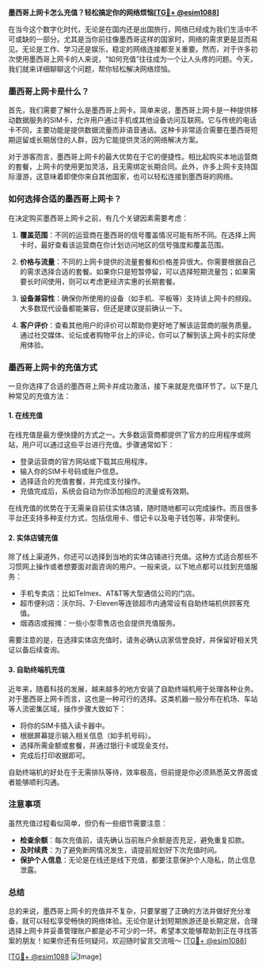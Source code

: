 **墨西哥上网卡怎么充值？轻松搞定你的网络烦恼[[TG💪+ @esim1088](https://t.me/s/esim1088)]**

在当今这个数字化时代，无论是在国内还是出国旅行，网络已经成为我们生活中不可或缺的一部分。尤其是当你前往像墨西哥这样的国家时，网络的需求更是显而易见。无论是工作、学习还是娱乐，稳定的网络连接都至关重要。然而，对于许多初次使用墨西哥上网卡的人来说，“如何充值”往往成为一个让人头疼的问题。今天，我们就来详细聊聊这个问题，帮你轻松解决网络烦恼。

### 墨西哥上网卡是什么？

首先，我们需要了解什么是墨西哥上网卡。简单来说，墨西哥上网卡是一种提供移动数据服务的SIM卡，允许用户通过手机或其他设备访问互联网。它与传统的电话卡不同，主要功能是提供数据流量而非语音通话。这种卡非常适合需要在墨西哥短期逗留或长期居住的人群，因为它能提供灵活的网络解决方案。

对于游客而言，墨西哥上网卡的最大优势在于它的便捷性。相比起购买本地运营商的套餐，上网卡的使用更加灵活，且无需绑定长期合同。此外，许多上网卡支持国际漫游，这意味着即使你来自其他国家，也可以轻松连接到墨西哥的网络。

### 如何选择合适的墨西哥上网卡？

在决定购买墨西哥上网卡之前，有几个关键因素需要考虑：

1. **覆盖范围**：不同的运营商在墨西哥的信号覆盖情况可能有所不同。在选择上网卡时，最好查看该运营商在你计划访问地区的信号强度和覆盖范围。
   
2. **价格与流量**：不同的上网卡提供的流量套餐和价格差异很大。你需要根据自己的需求选择合适的套餐。如果你只是短暂停留，可以选择短期流量包；如果需要长时间使用，则可以考虑更经济实惠的长期套餐。

3. **设备兼容性**：确保你所使用的设备（如手机、平板等）支持该上网卡的频段。大多数现代设备都能兼容，但还是建议提前确认一下。

4. **客户评价**：查看其他用户的评价可以帮助你更好地了解该运营商的服务质量。通过社交媒体、论坛或者购物平台上的评论，你可以了解到该上网卡的实际使用体验。

### 墨西哥上网卡的充值方式

一旦你选择了合适的墨西哥上网卡并成功激活，接下来就是充值环节了。以下是几种常见的充值方法：

#### 1. 在线充值

在线充值是最方便快捷的方式之一。大多数运营商都提供了官方的应用程序或网站，用户可以通过这些平台进行充值。步骤通常如下：

- 登录运营商的官方网站或下载其应用程序。
- 输入你的SIM卡号码或账户信息。
- 选择适合的充值套餐，并完成支付操作。
- 充值完成后，系统会自动为你添加相应的流量或有效期。

在线充值的优势在于无需亲自前往实体店铺，随时随地都可以完成操作。而且很多平台还支持多种支付方式，包括信用卡、借记卡以及电子钱包等，非常便利。

#### 2. 实体店铺充值

除了线上渠道外，你还可以选择到当地的实体店铺进行充值。这种方式适合那些不习惯网上操作或者想要面对面咨询的用户。一般来说，以下地点都可以找到充值服务：

- 手机专卖店：比如Telmex、AT&T等大型通信公司的门店。
- 超市便利店：沃尔玛、7-Eleven等连锁超市内通常设有自助终端机供顾客充值。
- 烟酒店或报摊：一些小型零售店也会提供充值服务。

需要注意的是，在选择实体店充值时，请务必确认店家信誉良好，并保留好相关凭证以备后续查询。

#### 3. 自助终端机充值

近年来，随着科技的发展，越来越多的地方安装了自助终端机用于处理各种业务。对于墨西哥上网卡而言，这也是一种可行的选择。这类机器一般分布在机场、车站等人流密集区域，操作步骤大致如下：

- 将你的SIM卡插入读卡器中。
- 根据屏幕提示输入相关信息（如手机号码）。
- 选择所需金额或套餐，并通过银行卡或现金支付。
- 完成后打印收据即可。

自助终端机的好处在于无需排队等待，效率极高，但前提是你必须熟悉英文界面或者能够顺利沟通。

### 注意事项

虽然充值过程看似简单，但仍有一些细节需要注意：

- **检查余额**：每次充值前，请先确认当前账户余额是否充足，避免重复扣款。
- **及时续费**：为了避免断网情况发生，请提前规划好下次充值时间。
- **保护个人信息**：无论是在线还是线下充值，都要注意保护个人隐私，防止信息泄露。

### 总结

总的来说，墨西哥上网卡的充值并不复杂，只要掌握了正确的方法并做好充分准备，就可以轻松享受畅快的网络体验。无论你是计划短期旅游还是长期定居，合理选择上网卡并妥善管理账户都是必不可少的一环。希望本文能够帮助到正在寻找答案的朋友！如果你还有任何疑问，欢迎随时留言交流哦～ [[TG💪+ @esim1088](https://t.me/s/esim1088)]

[[TG💪+ @esim1088](https://t.me/s/esim1088) ![Image](https://i.postimg.cc/4NQfJmqS/Snipaste-2025-05-13-00-14-12.png)]
